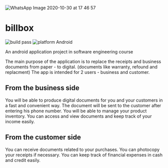 ![WhatsApp Image 2020-10-30 at 17 46 57](https://user-images.githubusercontent.com/57867811/103761792-ec15ec00-501f-11eb-84b3-a75446e85481.jpeg)
# billbox
![build pass](https://img.shields.io/badge/build-pass-brightgreen)  ![platform Android](https://img.shields.io/badge/platform-Android-red)


An android application project in software engineering course

The main purpose of the application is to replace the receipts and business documents from paper - to digital.
(documents like warranty, refound and replacment)
The app is intended for 2 users - business and customer.

## From the business side 
You will be able to produce digital documents for you and your customers in a fast and convenient way.
The document will be sent to the customer after entering his phone number.
You will be able to manage your product inventory.
You can access and view documents and keep track of your income easily.

## From the customer side
You can receive documents related to your purchases.
You can photocopy your receipts if necessary.
You can keep track of financial expenses in cash and credit easily.

 


